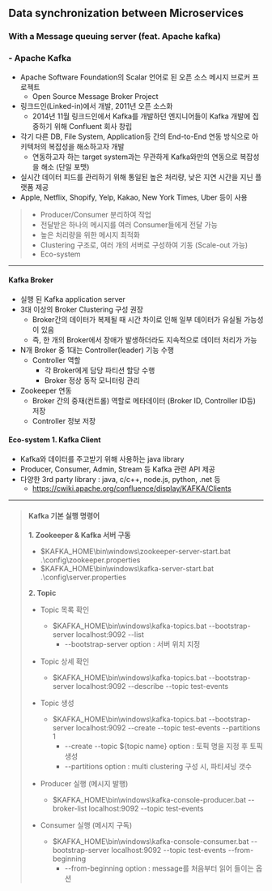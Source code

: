 ## Data synchronization between Microservices

### With a Message queuing server (feat. Apache kafka)

### - Apache Kafka

- Apache Software Foundation의 Scalar 언어로 된 오픈 소스 메시지 브로커 프로젝트
  - Open Source Message Broker Project
- 링크드인(Linked-in)에서 개발, 2011년 오픈 소스화
  - 2014년 11월 링크드인에서 Kafka를 개발하던 엔지니어들이 Kafka 개발에 집중하기 위해 Confluent 회사 창립
- 각기 다른 DB, File System, Application등 간의 End-to-End 연동 방식으로 아키텍처의 복잡성을 해소하고자 개발
  - 연동하고자 하는 target system과는 무관하게 Kafka와만의 연동으로 복잡성을 해소 (단일 포맷)
- 실시간 데이터 피드를 관리하기 위해 통일된 높은 처리량, 낮은 지연 시간을 지닌 플랫폼 제공
- Apple, Netflix, Shopify, Yelp, Kakao, New York Times, Uber 등이 사용

> - Producer/Consumer 분리하여 작업
> - 전달받은 하나의 메시지를 여러 Consumer들에게 전달 가능
> - 높은 처리량을 위한 메시지 최적화
> - Clustering 구조로, 여러 개의 서버로 구성하여 기동 (Scale-out 가능)
> - Eco-system

---

#### Kafka Broker

- 실행 된 Kafka application server
- 3대 이상의 Broker Clustering 구성 권장
  - Broker간의 데이터가 복제될 때 시간 차이로 인해 일부 데이터가 유실될 가능성이 있음
  - 즉, 한 개의 Broker에서 장애가 발생하더라도 지속적으로 데이터 처리가 가능
- N개 Broker 중 1대는 Controller(leader) 기능 수행
  - Controller 역할
    - 각 Broker에게 담당 파티션 할당 수행
    - Broker 정상 동작 모니터링 관리
- Zookeeper 연동
  - Broker 간의 중재(컨트롤) 역할로 메타데이터 (Broker ID, Controller ID등) 저장
  - Controller 정보 저장

#### Eco-system 1. Kafka Client

- Kafka와 데이터를 주고받기 위해 사용하는 java library
- Producer, Consumer, Admin, Stream 등 Kafka 관련 API 제공
- 다양한 3rd party library : java, c/c++, node.js, python, .net 등
  - https://cwiki.apache.org/confluence/display/KAFKA/Clients

---

> #### Kafka 기본 실행 명령어
> **1. Zookeeper & Kafka 서버 구동**
> - $KAFKA_HOME\bin\windows\zookeeper-server-start.bat .\config\zookeeper.properties
> - $KAFKA_HOME\bin\windows\kafka-server-start.bat .\config\server.properties
> 
> **2. Topic**
> - Topic 목록 확인
>   - $KAFKA_HOME\bin\windows\kafka-topics.bat --bootstrap-server localhost:9092 --list
>     - --bootstrap-server option : 서버 위치 지정
>      
> 
> - Topic 상세 확인
>   - $KAFKA_HOME\bin\windows\kafka-topics.bat --bootstrap-server localhost:9092 --describe --topic test-events
>   
> 
> - Topic 생성
>   - $KAFKA_HOME\bin\windows\kafka-topics.bat --bootstrap-server localhost:9092 --create --topic test-events --partitions 1
>     - --create --topic ${topic name} option : 토픽 명을 지정 후 토픽 생성
>     - --partitions option : multi clustering 구성 시, 파티셔닝 갯수
>     
> 
> - Producer 실행 (메시지 발행)
>   - $KAFKA_HOME\bin\windows\kafka-console-producer.bat --broker-list localhost:9092 --topic test-events
> 
> 
> - Consumer 실행 (메시지 구독)
>   - $KAFKA_HOME\bin\windows\kafka-console-consumer.bat --bootstrap-server localhost:9092 --topic test-events --from-beginning
>     - --from-beginning option : message를 처음부터 읽어 들이는 옵션
